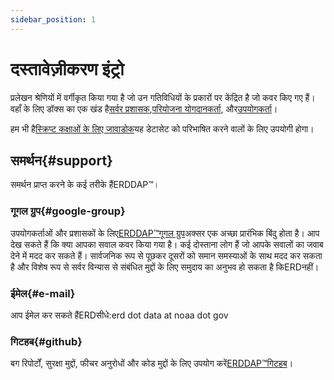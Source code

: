 ```yaml
---
sidebar_position: 1
---
```


# दस्तावेज़ीकरण इंट्रो

प्रलेखन श्रेणियों में वर्गीकृत किया गया है जो उन गतिविधियों के प्रकारों पर केंद्रित है जो कवर किए गए हैं। वहाँ के लिए डॉक्स का एक खंड है[सर्वर प्रशासक](/docs/category/server-administration/),[परियोजना योगदानकर्ता](/docs/category/contributing/), और[उपयोगकर्ता](/docs/category/user/)।

हम भी है[स्क्रिप्ट कक्षाओं के लिए जावाडोक](/docs/dokka/)यह डेटासेट को परिभाषित करने वालों के लिए उपयोगी होगा।

## समर्थन{#support} 
समर्थन प्राप्त करने के कई तरीके हैंERDDAP™।
### गूगल ग्रुप{#google-group} 
उपयोगकर्ताओं और प्रशासकों के लिए[ERDDAP™गूगल ग्रुप](https://groups.google.com/g/erddap)अक्सर एक अच्छा प्रारंभिक बिंदु होता है। आप देख सकते हैं कि क्या आपका सवाल कवर किया गया है। कई दोस्ताना लोग हैं जो आपके सवालों का जवाब देने में मदद कर सकते हैं। सार्वजनिक रूप से पूछकर दूसरों को समान समस्याओं के साथ मदद कर सकता है और विशेष रूप से सर्वर विन्यास से संबंधित मुद्दों के लिए समुदाय का अनुभव हो सकता है किERDनहीं।
### ईमेल{#e-mail} 
आप ईमेल कर सकते हैंERDसीधे:erd dot data at noaa dot gov
### गिटहब{#github} 
बग रिपोर्टों, सुरक्षा मुद्दों, फीचर अनुरोधों और कोड मुद्दों के लिए उपयोग करें[ERDDAP™गिटहब](https://github.com/ERDDAP/erddap/)।
